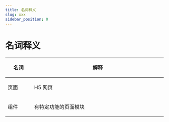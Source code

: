 ```yaml
---
title: 名词释义
slug: xxx
sidebar_position: 0
---
```



# 名词释义

<table header_row="1">
<colgroup>
<col width="122"/>
<col width="698"/>
</colgroup>
<thead>
<tr>
<th><p>名词</p></th><th><p>解释</p></th></tr>
</thead>
<tbody>
<tr>
<td><p>页面</p></td><td><p>H5 网页</p></td></tr>
<tr>
<td><p>组件</p></td><td><p>有特定功能的页面模块</p></td></tr>
</tbody>
</table>

